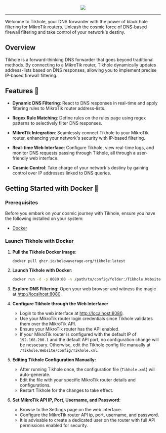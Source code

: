 <p align="center">
  <img src="https://raw.githubusercontent.com/belowaverage-org/Tikhole/master/Tikhole.Website/wwwroot/logo.svg" />
</p>
<hr />

Welcome to Tikhole, your DNS forwarder with the power of black hole filtering for MikroTik routers. Unleash the cosmic force of DNS-based firewall filtering and take control of your network's destiny.

## Overview

Tikhole is a forward-thinking DNS forwarder that goes beyond traditional methods. By connecting to a MikroTik router, Tikhole dynamically updates address-lists based on DNS responses, allowing you to implement precise IP-based firewall filtering.

## Features 🚀

- **Dynamic DNS Filtering**: React to DNS responses in real-time and apply filtering rules to MikroTik router address-lists.

- **Regex Rule Matching**: Define rules on the rules page using regex patterns to selectively filter DNS responses.

- **MikroTik Integration**: Seamlessly connect Tikhole to your MikroTik router, enhancing your network's security with IP-based filtering.

- **Real-time Web Interface**: Configure Tikhole, view real-time logs, and monitor DNS requests passing through Tikhole, all through a user-friendly web interface.

- **Cosmic Control**: Take charge of your network's destiny by gaining control over IP addresses linked to DNS queries.

## Getting Started with Docker 🚢

### Prerequisites

Before you embark on your cosmic journey with Tikhole, ensure you have the following installed on your system:

- [Docker](https://www.docker.com/get-started)

### Launch Tikhole with Docker

1. **Pull the Tikhole Docker Image:**
    ```bash
    docker pull ghcr.io/belowaverage-org/tikhole:latest
    ```

2. **Launch Tikhole with Docker:**
    ```bash
    docker run -d -p 8080:80 -v /path/to/config/folder:/Tikhole.Website/config --name Tikhole ghcr.io/belowaverage-org/tikhole:latest
    ```

3. **Explore DNS Filtering:**
    Open your web browser and witness the magic at [http://localhost:8080](http://localhost:8080).

4. **Configure Tikhole through the Web Interface:**
    - Login to the web interface at [http://localhost:8080](http://localhost:8080).
    - Use your MikroTik router login credentials since Tikhole validates them over the MikroTik API.
    - Ensure your MikroTik router has the API enabled.
    - If your MikroTik router is configured with the default IP of `192.168.200.1` and the default API port, no configuration change will be nessesary. Otherwise, edit the Tikhole config file manually at `/Tikhole.Website/config/Tikhole.xml`.
  
5. **Editing Tikhole Configuration Manually:**
    - After running Tikhole once, the configuration file (`Tikhole.xml`) will auto-generate.
    - Edit the file with your specific MikroTik router details and configurations.
    - Restart Tikhole for the changes to take effect.

6. **Set MikroTik API IP, Port, Username, and Password:**
    - Browse to the Settings page on the web interface.
    - Configure the MikroTik router API ip, port, username, and password.
    - It is advisable to create a dedicated user on the router with full API permissions enabled for security.

